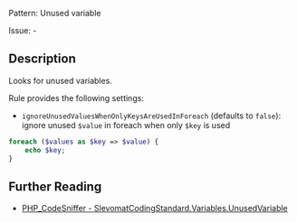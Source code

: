 Pattern: Unused variable

Issue: -

## Description

Looks for unused variables.

Rule provides the following settings:

* `ignoreUnusedValuesWhenOnlyKeysAreUsedInForeach` (defaults to `false`): ignore unused `$value` in foreach when only `$key` is used

```php
foreach ($values as $key => $value) {
	echo $key;
}
```

## Further Reading

* [PHP_CodeSniffer - SlevomatCodingStandard.Variables.UnusedVariable](https://github.com/slevomat/coding-standard/blob/master/doc/variables.md#slevomatcodingstandardvariablesunusedvariable)
